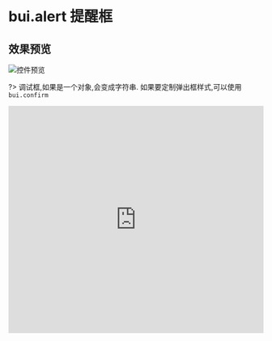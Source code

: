 # bui.alert 提醒框

## 效果预览
![控件预览](http://www.easybui.com/static/images/controls/bui-alert_low.gif)

?> 调试框,如果是一个对象,会变成字符串. 如果要定制弹出框样式,可以使用 `bui.confirm`

<iframe width="100%" height="450" src="https://code.hcharts.cn/easybui/CHZLwL/share/result,js,html,css" allowfullscreen="allowfullscreen" frameborder="0"></iframe>

